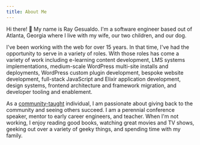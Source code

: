```yaml
---
title: About Me
---
```


Hi there! 👋 My name is Ray Gesualdo. I'm a software engineer based out of Atlanta, Georgia where I live with my wife, our two children, and our dog.

I've been working with the web for over 15 years. In that time, I've had the opportunity to serve in a variety of roles. With those roles has come a variety of work including e-learning content development, LMS systems implementations, medium-scale WordPress multi-site installs and deployments, WordPress custom plugin development, bespoke website development, full-stack JavaScript and Elixir application development, design systems, frontend architecture and framework migration, and developer tooling and enablement.

As a [community-taught](/talks#reconfiguring-our-mindset-from-self-taught-to-community-taught) individual, I am passionate about giving back to the community and seeing others succeed. I am a perennial conference speaker, mentor to early career engineers, and teacher. When I'm not working, I enjoy reading good books, watching great movies and TV shows, geeking out over a variety of geeky things, and spending time with my family.
